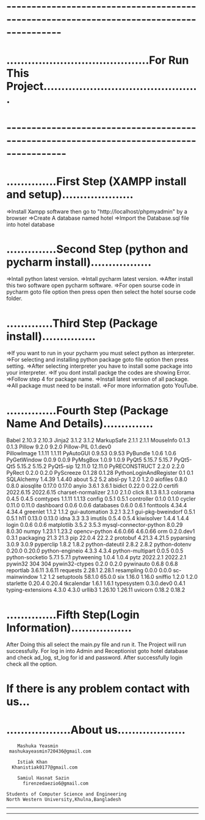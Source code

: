 
# ---------------------------------------------------------------------------------------
# ........................................For Run This Project............................................
# ----------------------------------------------------------------------------------------



# ..............First Step (XAMPP install and setup)....................

=>Install Xampp software then go to "http://localhost/phpmyadmin" by a browser
=>Create A database named hotel
=>Import the Database.sql file into hotel database



# ..............Second Step (python and pycharm install).................

=>Intall python latest version.
=>Intall pycharm latest version.
=>After install this two software open pycharm software.
=>For open sourse code in pycharm goto file option then press open then select the hotel sourse code folder.



# .............Third Step (Package install)...............

=>If you want to run in your pycharm you must select python as interpreter. 
=>For selecting and installing python package goto file option then press setting.
=>After selecting interpreter you have to install some package into your interpreter.
=>If you dont install packge the codes are showing Error.
=>Follow step 4 for package name.
=>Install latest version of all package.
=>All package must need to be install.
=>For more information goto YouTube.



# ..............Fourth Step (Package Name And Details)..............

Babel	                         2.10.3	     2.10.3
Jinja2	                         3.1.2	     3.1.2
MarkupSafe	                 2.1.1	     2.1.1
MouseInfo	                 0.1.3	     0.1.3
Pillow	                         9.2.0	     9.2.0
Pillow-PIL	                 0.1.dev0	
PillowImage	                 1.1.11	     1.1.11
PyAutoGUI	                 0.9.53	     0.9.53
PyBundle	                 1.0.6	     1.0.6
PyGetWindow	                 0.0.9	     0.0.9
PyMsgBox	                 1.0.9	     1.0.9
PyQt5	                         5.15.7	     5.15.7
PyQt5-Qt5	                 5.15.2	     5.15.2
PyQt5-sip	                 12.11.0     12.11.0
PyRECONSTRUCT	                 2.2.0	     2.2.0
PyRect	                         0.2.0	     0.2.0
PyScreeze	                 0.1.28	     0.1.28
PythonLoginAndRegister	         0.1	     0.1
SQLAlchemy	                 1.4.39	     1.4.40
about	                         5.2	     5.2
absl-py	                         1.2.0	     1.2.0
aiofiles	                 0.8.0	     0.8.0
aiosqlite	                 0.17.0	     0.17.0
anyio	                         3.6.1	     3.6.1
bidict	                         0.22.0	     0.22.0
certifi	                         2022.6.15   2022.6.15
charset-normalizer	         2.1.0	     2.1.0
click	                         8.1.3	     8.1.3
colorama	                 0.4.5	     0.4.5
comtypes	                 1.1.11	     1.1.13
config	                         0.5.1	      0.5.1
controller	                 0.1.0	      0.1.0
cycler	                         0.11.0	      0.11.0
dashboard	                 0.0.6	      0.0.6
databases	                 0.6.0	      0.6.1
fonttools	                 4.34.4	      4.34.4
greenlet	                 1.1.2	      1.1.2
gui-automation	                 3.2.1	      3.2.1
gui-pkg-bweindorf	         0.5.1	      0.5.1
h11	                         0.13.0	      0.13.0
idna	                         3.3	      3.3
imutils	                         0.5.4	      0.5.4
kiwisolver	                 1.4.4	      1.4.4
login	                         0.0.6	      0.0.6
matplotlib	                 3.5.2	      3.5.3
mysql-connector-python	         8.0.29	      8.0.30
numpy	                         1.23.1	      1.23.2
opencv-python	                 4.6.0.66     4.6.0.66
orm	                         0.2.0.dev1   0.3.1
packaging	                 21.3	      21.3
pip	                         22.0.4	      22.2.2
protobuf	                 4.21.3	      4.21.5
pyparsing	                 3.0.9	      3.0.9
pyperclip	                 1.8.2	      1.8.2
python-dateutil	                 2.8.2	      2.8.2
python-dotenv	                 0.20.0	      0.20.0
python-engineio	                 4.3.3	      4.3.4
python-multipart	         0.0.5	      0.0.5
python-socketio	                 5.7.1	      5.7.1
pytweening	                 1.0.4	      1.0.4
pytz	                         2022.2.1     2022.2.1
pywin32	                         304	      304
pywin32-ctypes	                 0.2.0	      0.2.0
pywinauto	                 0.6.8	      0.6.8
reportlab	                 3.6.11	      3.6.11
requests	                 2.28.1	      2.28.1
resampling	                 0.0.0	      0.0.0
sc-mainwindow	                 1.2	      1.2
setuptools	                 58.1.0	      65.0.0
six	                         1.16.0	      1.16.0
sniffio	                         1.2.0	      1.2.0
starlette	                 0.20.4	      0.20.4
tkcalendar	                 1.6.1	      1.6.1
typesystem	                 0.3.0.dev0   0.4.1
typing-extensions	         4.3.0	      4.3.0
urllib3	                         1.26.10      1.26.11
uvicorn	                         0.18.2	      0.18.2



# ..............Fifth Step(Login Information).................

After Doing this all select the main.py file and run it.
The Project will run successfully.
For log in into Admin and Receptionist goto hotel database and check ad_log, st_log for id and password.
After successfully login check all the option.



# If there is any problem contact with us...


# ..................About us...................

		Mashuka Yeasmin
	 mashukayeasmin720436@gmail.com

		Istiak Khan
	  Khanistiak0177@gmail.com

		Samiul Hasnat Sazin 
	      firenzedaezio6@gmail.com

	Students of Computer Science and Engineering 	
	North Western University,Khulna,Bangladesh

	
----------------------------------------------------------------------------------------------------------------------------
----------------------------------------------------------------------------------------------------------------------------

